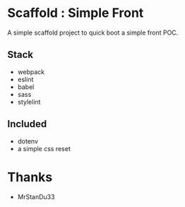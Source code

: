 # Scaffold : Simple Front

A simple scaffold project to quick boot a simple front POC.

## Stack

* webpack
* eslint
* babel
* sass
* stylelint

## Included

* dotenv
* a simple css reset

# Thanks

* MrStanDu33